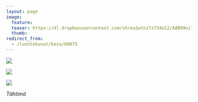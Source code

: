 ```yaml
---
layout: page
image:
  feature:
  teaser: https://dl.dropboxusercontent.com/sh/ea1wtnz7z734o12/AAB99nilsTIdJwj7kJsrRU3Fa/luontokuvat/kes%C3%A4/3/DS20470-245px.jpg
  thumb:
redirect_from:
  - /luontokuvat/kesa/00075
---
```


[![](https://dl.dropboxusercontent.com/sh/ea1wtnz7z734o12/AABwZB9zmUNz0AlwWalPTX7ga/luontokuvat/kes%C3%A4/4/DS21402-800px.jpg)](https://dl.dropboxusercontent.com/sh/ea1wtnz7z734o12/AAA-q19gYOV0pIuQ0bhNECv7a/luontokuvat/kes%C3%A4/4/DS21402.jpg)

[![](https://dl.dropboxusercontent.com/sh/ea1wtnz7z734o12/AABDJPelIEN6ileQBJfWuKLDa/luontokuvat/kes%C3%A4/3/DS20492-800px.jpg)](https://dl.dropboxusercontent.com/sh/ea1wtnz7z734o12/AAARQg8myhzWBzxAzog6ziTta/luontokuvat/kes%C3%A4/3/DS20492.jpg)

[![](https://dl.dropboxusercontent.com/sh/ea1wtnz7z734o12/AABAe0CYtoN1TMux-Yr1vJwSa/luontokuvat/kes%C3%A4/3/DS20499-800px.jpg)](https://dl.dropboxusercontent.com/sh/ea1wtnz7z734o12/AAAfpT8D332oJ_9kpVdO4I1xa/luontokuvat/kes%C3%A4/3/DS20499.jpg)

*Tähtimö*
